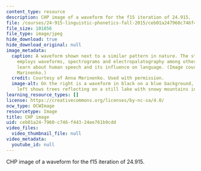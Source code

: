 ```yaml
---
content_type: resource
description: CHP image of a waveform for the f15 iteration of 24.915.
file: /courses/24-915-linguistic-phonetics-fall-2015/ceb01a247960c746f44324ee761b9cdd_24-915f15.jpg
file_size: 101856
file_type: image/jpeg
hide_download: true
hide_download_original: null
image_metadata:
  caption: A waveform shown next to a similar pattern in nature. The study of phonetics
    employs waveforms, spectrograms and electropalatography among other methods to
    learn about human speech and its influence on language. (Image courtesy of Anna
    Marinenko.)
  credit: Courtesy of Anna Merinenko. Used with permission.
  image-alt: On the right is a waveform in black on a blue background, and on the
    left shows trees reflecting on a still lake with snowy mountains in the background.
learning_resource_types: []
license: https://creativecommons.org/licenses/by-nc-sa/4.0/
ocw_type: OCWImage
resourcetype: Image
title: CHP image
uid: ceb01a24-7960-c746-f443-24ee761b9cdd
video_files:
  video_thumbnail_file: null
video_metadata:
  youtube_id: null
---
```

CHP image of a waveform for the f15 iteration of 24.915.